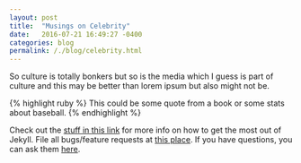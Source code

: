 ```yaml
---
layout: post
title:  "Musings on Celebrity"
date:   2016-07-21 16:49:27 -0400
categories: blog
permalink: /./blog/celebrity.html
---
```

So culture is totally bonkers but so is the media which I guess is part of culture and this may be better than lorem ipsum but also might not be.

{% highlight ruby %}
This could be some quote from a book or some stats about baseball.
{% endhighlight %}

Check out the [stuff in this link][one] for more info on how to get the most out of Jekyll. File all bugs/feature requests at [this place][two]. If you have questions, you can ask them [here][three].

[one]: http://jekyllrb.com/docs/home
[two]:   https://github.com/jekyll/jekyll
[three]: https://talk.jekyllrb.com/
